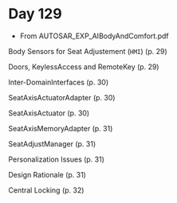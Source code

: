 # Day 129

* From AUTOSAR\_EXP\_AIBodyAndComfort.pdf

Body Sensors for Seat Adjustement (`HMI`) (p. 29)

Doors, KeylessAccess and RemoteKey (p. 29)

Inter-DomainInterfaces (p. 30)

SeatAxisActuatorAdapter (p. 30)

SeatAxisActuator (p. 30)

SeatAxisMemoryAdapter (p. 31)

SeatAdjustManager (p. 31)

Personalization Issues (p. 31)

Design Rationale (p. 31)

Central Locking (p. 32)
